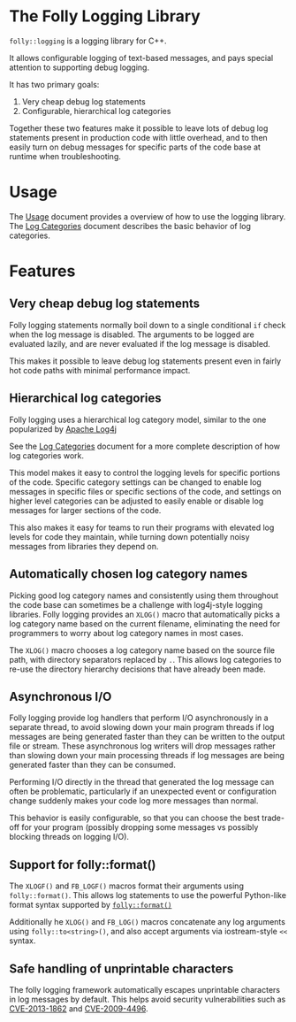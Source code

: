 # The Folly Logging Library

`folly::logging` is a logging library for C++.

It allows configurable logging of text-based messages, and pays special
attention to supporting debug logging.

It has two primary goals:

1. Very cheap debug log statements
2. Configurable, hierarchical log categories

Together these two features make it possible to leave lots of debug log
statements present in production code with little overhead, and to then easily
turn on debug messages for specific parts of the code base at runtime when
troubleshooting.

# Usage

The [Usage](Usage.md) document provides a overview of how to use the logging
library.  The [Log Categories](LogCategories.md) document describes the basic
behavior of log categories.

# Features

## Very cheap debug log statements

Folly logging statements normally boil down to a single conditional `if` check
when the log message is disabled.  The arguments to be logged are evaluated
lazily, and are never evaluated if the log message is disabled.

This makes it possible to leave debug log statements present even in fairly hot
code paths with minimal performance impact.

## Hierarchical log categories

Folly logging uses a hierarchical log category model, similar to the one
popularized by [Apache Log4j](https://logging.apache.org/log4j/)

See the [Log Categories](LogCategories.md) document for a more complete
description of how log categories work.

This model makes it easy to control the logging levels for specific portions of
the code.  Specific category settings can be changed to enable log messages in
specific files or specific sections of the code, and settings on higher level
categories can be adjusted to easily enable or disable log messages for larger
sections of the code.

This also makes it easy for teams to run their programs with elevated log
levels for code they maintain, while turning down potentially noisy messages
from libraries they depend on.

## Automatically chosen log category names

Picking good log category names and consistently using them throughout the code
base can sometimes be a challenge with log4j-style logging libraries.  Folly
logging provides an `XLOG()` macro that automatically picks a log category name
based on the current filename, eliminating the need for programmers to worry
about log category names in most cases.

The `XLOG()` macro chooses a log category name based on the source file path,
with directory separators replaced by `.`.  This allows log categories to
re-use the directory hierarchy decisions that have already been made.

## Asynchronous I/O

Folly logging provide log handlers that perform I/O asynchronously in a
separate thread, to avoid slowing down your main program threads if log
messages are being generated faster than they can be written to the output file
or stream.  These asynchronous log writers will drop messages rather than
slowing down your main processing threads if log messages are being generated
faster than they can be consumed.

Performing I/O directly in the thread that generated the log message can often
be problematic, particularly if an unexpected event or configuration change
suddenly makes your code log more messages than normal.

This behavior is easily configurable, so that you can choose the best trade-off
for your program (possibly dropping some messages vs possibly blocking threads
on logging I/O).

## Support for folly::format()

The `XLOGF()` and `FB_LOGF()` macros format their arguments using
`folly::format()`.  This allows log statements to use the powerful Python-like
format syntax supported by
[`folly::format()`](https://github.com/SocialExplorerFork/folly/blob/master/folly/docs/Format.md)

Additionally he `XLOG()` and `FB_LOG()` macros concatenate any log arguments
using `folly::to<string>()`, and also accept arguments via iostream-style `<<`
syntax.

## Safe handling of unprintable characters

The folly logging framework automatically escapes unprintable characters in log
messages by default.  This helps avoid security vulnerabilities such as
[CVE-2013-1862](https://cve.mitre.org/cgi-bin/cvename.cgi?name=CVE-2013-1862)
and
[CVE-2009-4496](https://cve.mitre.org/cgi-bin/cvename.cgi?name=CVE-2009-4496).
